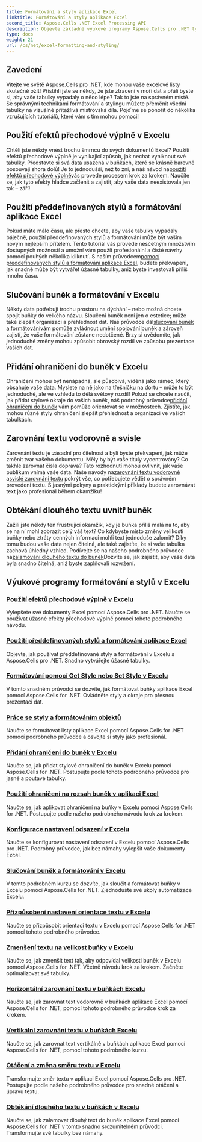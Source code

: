 ```yaml
---
title: Formátování a styly aplikace Excel
linktitle: Formátování a styly aplikace Excel
second_title: Aspose.Cells .NET Excel Processing API
description: Objevte základní výukové programy Aspose.Cells pro .NET týkající se formátování a stylů aplikace Excel. Vylepšete své tabulky pomocí praktických průvodců krok za krokem.
type: docs
weight: 21
url: /cs/net/excel-formatting-and-styling/
---
```

## Zavedení

Vítejte ve světě Aspose.Cells pro .NET, kde mohou vaše excelové listy skutečně ožít! Přistihli jste se někdy, že jste ztraceni v moři dat a přáli byste si, aby vaše tabulky vypadaly o něco lépe? Tak to jste na správném místě. Se správnými technikami formátování a stylingu můžete přeměnit všední tabulky na vizuálně přitažlivá mistrovská díla. Pojďme se ponořit do několika vzrušujících tutoriálů, které vám s tím mohou pomoci!

## Použití efektů přechodové výplně v Excelu

 Chtěli jste někdy vnést trochu šmrncu do svých dokumentů Excel? Použití efektů přechodové výplně je vynikající způsob, jak nechat vyniknout své tabulky. Představte si svá data usazená v buňkách, které se krásně barevně posouvají shora dolů! Je to jednodušší, než to zní, a náš návod na[použití efektů přechodové výplně](./applying-gradient-fill-effects/)vás provede procesem krok za krokem. Naučíte se, jak tyto efekty hladce začlenit a zajistit, aby vaše data neexistovala jen tak – září!

## Použití předdefinovaných stylů a formátování aplikace Excel

 Pokud máte málo času, ale přesto chcete, aby vaše tabulky vypadaly báječně, použití předdefinovaných stylů a formátování může být vaším novým nejlepším přítelem. Tento tutoriál vás provede nesčetným množstvím dostupných možností a umožní vám použít profesionální a čisté návrhy pomocí pouhých několika kliknutí. S naším průvodcem[pomocí předdefinovaných stylů a formátování aplikace Excel](./using-excel-predefined-styles-and-formatting/), budete překvapeni, jak snadné může být vytvářet úžasné tabulky, aniž byste investovali příliš mnoho času.

## Slučování buněk a formátování v Excelu

 Někdy data potřebují trochu prostoru na dýchání – nebo možná chcete spojit buňky do velkého názvu. Sloučení buněk není jen o estetice; může také zlepšit organizaci a přehlednost dat. Náš průvodce dál[slučování buněk a formátování](./merging-cells-and-formatting/)vám pomůže zvládnout umění spojování buněk a zároveň zajistí, že vaše formátování zůstane nedotčené. Brzy si uvědomíte, jak jednoduché změny mohou způsobit obrovský rozdíl ve způsobu prezentace vašich dat. 

## Přidání ohraničení do buněk v Excelu

 Ohraničení mohou být nenápadná, ale působivá, viděná jako rámec, který obsahuje vaše data. Myslete na ně jako na třešničku na dortu – může to být jednoduché, ale ve vzhledu to dělá světový rozdíl! Pokud se chcete naučit, jak přidat stylové okraje do vašich buněk, náš podrobný průvodce[přidání ohraničení do buněk](./adding-borders-to-cells/) vám pomůže orientovat se v možnostech. Zjistíte, jak mohou různé styly ohraničení zlepšit přehlednost a organizaci ve vašich tabulkách.

## Zarovnání textu vodorovně a svisle

Zarovnání textu je zásadní pro čitelnost a byli byste překvapeni, jak může změnit tvar vašeho dokumentu. Měly by být vaše tituly vycentrovány? Co takhle zarovnat čísla doprava? Tato rozhodnutí mohou ovlivnit, jak vaše publikum vnímá vaše data. Naše návody na[zarovnání textu vodorovně](./aligning-text-horizontally/) a[svislé zarovnání textu](./aligning-text-vertically/) pokrýt vše, co potřebujete vědět o správném provedení textu. S jasnými pokyny a praktickými příklady budete zarovnávat text jako profesionál během okamžiku!

## Obtékání dlouhého textu uvnitř buněk

 Zažili jste někdy ten frustrující okamžik, kdy je buňka příliš malá na to, aby se na ní mohl zobrazit celý váš text? Co kdybyste místo změny velikosti buňky nebo ztráty cenných informací mohli text jednoduše zalomit? Díky tomu budou vaše data nejen čitelná, ale také zajistíte, že si vaše tabulka zachová úhledný vzhled. Podívejte se na našeho podrobného průvodce na[zalamování dlouhého textu do buněk](./wrapping-long-text-within-cells/)Dozvíte se, jak zajistit, aby vaše data byla snadno čitelná, aniž byste zaplňovali rozvržení.

## Výukové programy formátování a stylů v Excelu
### [Použití efektů přechodové výplně v Excelu](./applying-gradient-fill-effects/)
Vylepšete své dokumenty Excel pomocí Aspose.Cells pro .NET. Naučte se používat úžasné efekty přechodové výplně pomocí tohoto podrobného návodu.
### [Použití předdefinovaných stylů a formátování aplikace Excel](./using-excel-predefined-styles-and-formatting/)
Objevte, jak používat předdefinované styly a formátování v Excelu s Aspose.Cells pro .NET. Snadno vytvářejte úžasné tabulky.
### [Formátování pomocí Get Style nebo Set Style v Excelu](./formatting-with-get-style-or-set-style/)
V tomto snadném průvodci se dozvíte, jak formátovat buňky aplikace Excel pomocí Aspose.Cells for .NET. Ovládněte styly a okraje pro přesnou prezentaci dat.
### [Práce se styly a formátováním objektů](./working-with-styles-and-formatting-objects/)
Naučte se formátovat listy aplikace Excel pomocí Aspose.Cells for .NET pomocí podrobného průvodce a osvojte si styly jako profesionál.
### [Přidání ohraničení do buněk v Excelu](./adding-borders-to-cells/)
Naučte se, jak přidat stylové ohraničení do buněk v Excelu pomocí Aspose.Cells for .NET. Postupujte podle tohoto podrobného průvodce pro jasné a poutavé tabulky.
### [Použití ohraničení na rozsah buněk v aplikaci Excel](./applying-borders-to-range-of-cells/)
Naučte se, jak aplikovat ohraničení na buňky v Excelu pomocí Aspose.Cells for .NET. Postupujte podle našeho podrobného návodu krok za krokem.
### [Konfigurace nastavení odsazení v Excelu](./configuring-indentation-settings/)
Naučte se konfigurovat nastavení odsazení v Excelu pomocí Aspose.Cells pro .NET. Podrobný průvodce, jak bez námahy vylepšit vaše dokumenty Excel.
### [Slučování buněk a formátování v Excelu](./merging-cells-and-formatting/)
V tomto podrobném kurzu se dozvíte, jak sloučit a formátovat buňky v Excelu pomocí Aspose.Cells for .NET. Zjednodušte své úkoly automatizace Excelu.
### [Přizpůsobení nastavení orientace textu v Excelu](./customizing-orientation-settings-for-text/)
Naučte se přizpůsobit orientaci textu v Excelu pomocí Aspose.Cells for .NET pomocí tohoto podrobného průvodce.
### [Zmenšení textu na velikost buňky v Excelu](./shrinking-text-to-fit-cell-size/)
Naučte se, jak zmenšit text tak, aby odpovídal velikosti buněk v Excelu pomocí Aspose.Cells for .NET. Včetně návodu krok za krokem. Začněte optimalizovat své tabulky.
### [Horizontální zarovnání textu v buňkách Excelu](./aligning-text-horizontally/)
Naučte se, jak zarovnat text vodorovně v buňkách aplikace Excel pomocí Aspose.Cells for .NET, pomocí tohoto podrobného průvodce krok za krokem.
### [Vertikální zarovnání textu v buňkách Excelu](./aligning-text-vertically/)
Naučte se, jak zarovnat text vertikálně v buňkách aplikace Excel pomocí Aspose.Cells for .NET, pomocí tohoto podrobného kurzu.
### [Otáčení a změna směru textu v Excelu](./rotating-and-changing-text-direction/)
Transformujte směr textu v aplikaci Excel pomocí Aspose.Cells pro .NET. Postupujte podle našeho podrobného průvodce pro snadné otáčení a úpravu textu.
### [Obtékání dlouhého textu v buňkách v Excelu](./wrapping-long-text-within-cells/)
Naučte se, jak zalamovat dlouhý text do buněk aplikace Excel pomocí Aspose.Cells for .NET v tomto snadno srozumitelném průvodci. Transformujte své tabulky bez námahy.